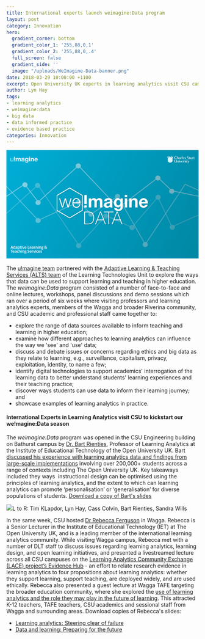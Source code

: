 ```yaml
---
title: International experts launch weimagine:Data program
layout: post
category: Innovation
hero:
  gradient_corner: bottom
  gradient_color_1: '255,88,0,1'
  gradient_color_2: '255,88,0,.4'
  full_screen: false
  gradient_side: ''
  image: "/uploads/WeImagine-Data-banner.png"
date: 2018-03-29 10:00:00 +1100
excerpt: Open University UK experts in learning analytics visit CSU campuses
author: Lyn Hay
tags:
- learning analytics
- weimagine:data
- big data
- data informed practice
- evidence based practice
categories: Innovation
---
```

![](/uploads/WeImagine-Data-banner.png)   

The [u!magine team](http://uimagine.edu.au/about/team/ "u!magine team") partnered with the [Adaptive Learning & Teaching Services (ALTS) team](http://www.csu.edu.au/division/learning-and-teaching/home/analytics-and-evaluations/adaptive-learning-and-teaching-services "ALTS team") of the Learning Technologies Unit to explore the ways that data can be used to support learning and teaching in higher education. The _weimagine:Data_ program consisted of a number of face-to-face and online lectures, workshops, panel discussions and demo sessions which ran over a period of six weeks where visiting professors and learning analytics experts, members of the Wagga and broader Riverina community, and CSU academic and professional staff came together to:

* explore the range of data sources available to inform teaching and learning in higher education;
* examine how different approaches to learning analytics can influence the way we 'see' and 'use' data;
* discuss and debate issues or concerns regarding ethics and big data as they relate to learning, e.g., surveillance, capitalism, privacy, exploitation, identity, to name a few;
* identify digital technologies to support academics' interrogation of the learning data to better understand students' learning experiences and their teaching practice;
* discover ways students can use data to inform their learning journey; and
* showcase examples of learning analytics in practice.

#### International Experts in Learning Analytics visit CSU to kickstart our we!magine:Data season 

The _weimagine:Data_ program was opened in the CSU Engineering building on Bathurst campus by [Dr. Bart Rienties](https://iet.open.ac.uk/people/bart.rienties "About Dr Bart Rienties"), Professor of Learning Analytics at the Institute of Educational Technology of the Open University UK. Bart [discussed his experience with learning analytics data and findings from large-scale implementations](https://youtu.be/L0ecWmQ7SF0 "View his lecture") involving over 200,000+ students across a range of contexts including The Open University UK. Key takeaways included they ways  instructional design can be optimised using the principles of learning analytics, and the extent to which can learning analytics can promote ‘personalisation’ or ‘generalisation’ for diverse populations of students. [Download a copy of Bart's slides](http://uimagine.edu.au/docs/WeImagine-Rienties.pdf "Download a pdf of Bart's slides")

![](/uploads/Bart-lecture-Bathurst_March2018.jpg)L to R: Tim KLapdor, Lyn Hay, Cass Colvin, Bart Rienties, Sandra Wills

In the same week, CSU hosted [Dr Rebecca Ferguson](https://iet.open.ac.uk/people/rebecca.ferguson "About Dr Rebecca Ferguson") in Wagga. Rebecca is a Senior Lecturer in the Institute of Educational Technology (IET) at The Open University UK, and is a leading member of the international learning analytics community. While visiting Wagga campus, Rebecca met with a number of DLT staff to discuss issues regarding learning analytics, learning design, and open learning initiatives, and presented a livestreamed lecture across all CSU campuses on the [Learning Analytics Community Exchange (LACE) project’s Evidence Hub](https://youtu.be/8PUeMDQW8RY "View her lecture") - an effort to relate research evidence in learning analytics to four propositions about learning analytics: whether they support learning, support teaching, are deployed widely, and are used ethically. Rebecca also presented a guest lecture at Wagga TAFE targeting the broader education community, where she explored the [use of learning analytics and the role they may play in the future of learning](https://youtu.be/ijWn6UJG3Xc "View her public lecture"). This attracted K-12 teachers, TAFE teachers, CSU academics and sessional staff from Wagga and surrounding areas. Download copies of Rebecca's slides:

* [Learning analytics: Steering clear of failure](http://uimagine.edu.au/docs/WeImagine-Feguson-Evidence.pdf "Download guest lecture slides")
* [Data and learning: Preparing for the future](http://uimagine.edu.au/docs/WeImagine-Ferguson-Visions.pdf "Download public leacture slides")